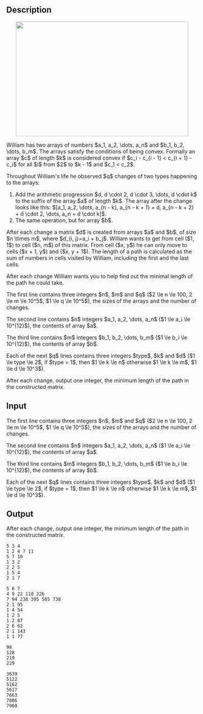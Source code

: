 ## Description

<div><center> <img class="tex-graphics" height="302px" src="file://Ojfwi60n.png" style="max-width: 100.0%;max-height: 100.0%;" width="454px"> </center><p>William has two arrays of numbers $a_1, a_2, \dots, a_n$ and $b_1, b_2, \dots, b_m$. The arrays satisfy the conditions of being convex. Formally an array $c$ of length $k$ is considered convex if $c_i - c_{i - 1} &lt; c_{i + 1} - c_i$ for all $i$ from $2$ to $k - 1$ and $c_1 &lt; c_2$.</p><p>Throughout William's life he observed $q$ changes of two types happening to the arrays: </p><ol> <li> Add the arithmetic progression $d, d \cdot 2, d \cdot 3, \dots, d \cdot k$ to the suffix of the array $a$ of length $k$. The array after the change looks like this: $[a_1, a_2, \dots, a_{n - k}, a_{n - k + 1} + d, a_{n - k + 2} + d \cdot 2, \dots, a_n + d \cdot k]$. </li><li> The same operation, but for array $b$. </li></ol><p>After each change a matrix $d$ is created from arrays $a$ and $b$, of size $n \times m$, where $d_{i, j}=a_i + b_j$. William wants to get from cell ($1, 1$) to cell ($n, m$) of this matrix. From cell ($x, y$) he can only move to cells ($x + 1, y$) and ($x, y + 1$). The length of a path is calculated as the sum of numbers in cells visited by William, including the first and the last cells.</p><p>After each change William wants you to help find out the minimal length of the path he could take.</p></div><div class="input-specification"><p>The first line contains three integers $n$, $m$ and $q$ ($2 \le n \le 100, 2 \le m \le 10^5$, $1 \le q \le 10^5$), the sizes of the arrays and the number of changes.</p><p>The second line contains $n$ integers $a_1, a_2, \dots, a_n$ ($1 \le a_i \le 10^{12}$), the contents of array $a$.</p><p>The third line contains $m$ integers $b_1, b_2, \dots, b_m$ ($1 \le b_i \le 10^{12}$), the contents of array $b$.</p><p>Each of the next $q$ lines contains three integers $type$, $k$ and $d$ ($1 \le type \le 2$, if $type = 1$, then $1 \le k \le n$ otherwise $1 \le k \le m$, $1 \le d \le 10^3$).</p></div><div class="output-specification"><p>After each change, output one integer, the minimum length of the path in the constructed matrix.</p></div>

## Input

<p>The first line contains three integers $n$, $m$ and $q$ ($2 \le n \le 100, 2 \le m \le 10^5$, $1 \le q \le 10^5$), the sizes of the arrays and the number of changes.</p><p>The second line contains $n$ integers $a_1, a_2, \dots, a_n$ ($1 \le a_i \le 10^{12}$), the contents of array $a$.</p><p>The third line contains $m$ integers $b_1, b_2, \dots, b_m$ ($1 \le b_i \le 10^{12}$), the contents of array $b$.</p><p>Each of the next $q$ lines contains three integers $type$, $k$ and $d$ ($1 \le type \le 2$, if $type = 1$, then $1 \le k \le n$ otherwise $1 \le k \le m$, $1 \le d \le 10^3$).</p>

## Output

<p>After each change, output one integer, the minimum length of the path in the constructed matrix.</p>





```input1
5 3 4
1 2 4 7 11
5 7 10
1 3 2
2 2 5
1 5 4
2 1 7
```




```input2
5 6 7
4 9 22 118 226
7 94 238 395 565 738
2 1 95
1 4 54
1 2 5
1 2 87
2 6 62
2 1 143
1 1 77
```




```output1
98
128
219
229
```




```output2
3639
5122
5162
5617
7663
7806
7960
```



